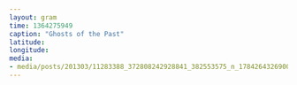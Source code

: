 ```yaml
---
layout: gram
time: 1364275949
caption: "Ghosts of the Past"
latitude: 
longitude: 
media:
- media/posts/201303/11283388_372808242928841_382553575_n_17842643269000351.jpg
---
```

